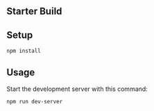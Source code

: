 Starter Build
---
Setup
---
```
npm install
```

Usage
---
Start the development server with this command:
```
npm run dev-server
```

